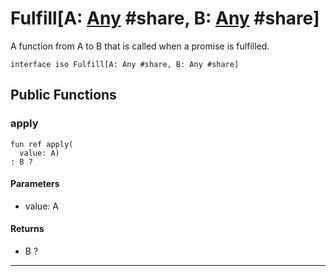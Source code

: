 # Fulfill\[A: [Any](builtin-Any) #share, B: [Any](builtin-Any) #share\]

A function from A to B that is called when a promise is fulfilled.


```pony
interface iso Fulfill[A: Any #share, B: Any #share]
```

## Public Functions

### apply

```pony
fun ref apply(
  value: A)
: B ?
```
#### Parameters

*   value: A

#### Returns

* B ?

---

